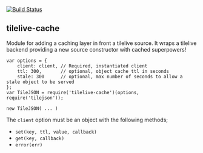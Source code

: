 [![Build Status](https://travis-ci.org/mapbox/tilelive-cache.png?branch=master)](https://travis-ci.org/mapbox/tilelive-cache)

tilelive-cache
--------------
Module for adding a caching layer in front a tilelive source. It wraps a tilelive backend providing a new source constructor with cached superpowers!

    var options = {
        client: client, // Required, instantiated client
        ttl: 300,       // optional, object cache ttl in seconds
        stale: 300      // optional, max number of seconds to allow a stale object to be served
    };
    var TileJSON = require('tilelive-cache')(options, require('tilejson'));

    new TileJSON( ... )


The `client` option must be an object with the following methods;

- `set(key, ttl, value, callback)`
- `get(key, callback)`
- `error(err)`
